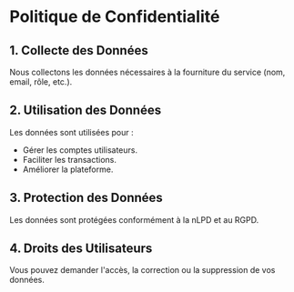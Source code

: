 # Politique de Confidentialité

## 1. Collecte des Données
Nous collectons les données nécessaires à la fourniture du service (nom, email, rôle, etc.).

## 2. Utilisation des Données
Les données sont utilisées pour :
- Gérer les comptes utilisateurs.
- Faciliter les transactions.
- Améliorer la plateforme.

## 3. Protection des Données
Les données sont protégées conformément à la nLPD et au RGPD.

## 4. Droits des Utilisateurs
Vous pouvez demander l'accès, la correction ou la suppression de vos données.
